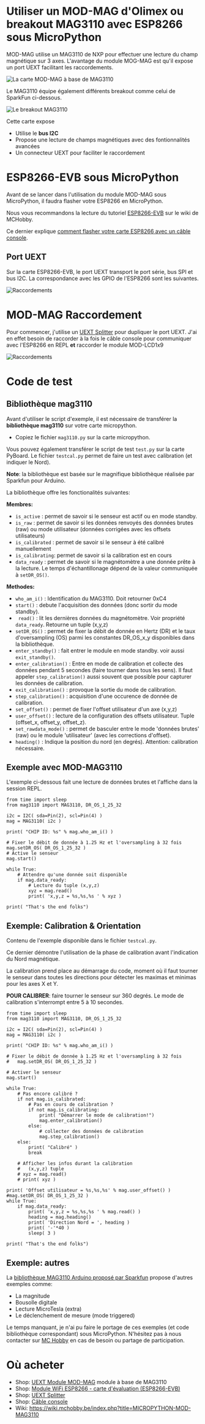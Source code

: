 # Utiliser un MOD-MAG d'Olimex ou breakout MAG3110 avec ESP8266 sous MicroPython

MOD-MAG utilise un MAG3110 de NXP pour effectuer une lecture du champ magnétique sur 3 axes. L'avantage du module MOG-MAG est qu'il expose un port UEXT facilitant les raccordements. 

![La carte MOD-MAG à base de MAG3110](mod-mag3110.png)

Le MAG3110 équipe également différents breakout comme celui de SparkFun ci-dessous.

![Le breakout MAG3110](sparkfun-mag3110.png)

Cette carte expose
* Utilise le __bus I2C__
* Propose une lecture de champs magnétiques avec des fontionnalités avancées
* Un connecteur UEXT pour faciliter le raccordement

# ESP8266-EVB sous MicroPython
Avant de se lancer dans l'utilisation du module MOD-MAG sous MicroPython, il faudra flasher votre ESP8266 en MicroPython.

Nous vous recommandons la lecture du tutoriel [ESP8266-EVB](https://wiki.mchobby.be/index.php?title=ESP8266-DEV) sur le wiki de MCHobby.

Ce dernier explique [comment flasher votre carte ESP8266 avec un câble console](https://wiki.mchobby.be/index.php?title=ESP8266-DEV).

## Port UEXT

Sur la carte ESP8266-EVB, le port UEXT transport le port série, bus SPI et bus I2C. La correspondance avec les GPIO de l'ESP8266 sont les suivantes.

![Raccordements](ESP8266-EVB-UEXT.jpg)

# MOD-MAG Raccordement

Pour commencer, j'utilise un [UEXT Splitter](http://shop.mchobby.be/product.php?id_product=1412) pour dupliquer le port UEXT. J'ai en effet besoin de raccorder à la fois le câble console pour communiquer avec l'ESP8266 en REPL __et__ raccorder le module MOD-LCD1x9

![Raccordements](mod-mag-wiring.png)

# Code de test

## Bibliothèque mag3110

Avant d'utiliser le script d'exemple, il est nécessaire de transférer la __bibliothèque mag3110__ sur votre carte micropython.
* Copiez le fichier `mag3110.py` sur la carte micropython.

Vous pouvez également transférer le script de test `test.py` sur la carte PyBoard. Le fichier `testcal.py` permet de faire un test avec calibration (et indiquer le Nord).   

__Note__: la bibliothèque est basée sur le magnifique bibliothèque réalisée par Sparkfun pour Arduino. 

La bibliothèque offre les fonctionalités suivantes:

__Membres:__
* `is_active` : permet de savoir si le senseur est actif ou en mode standby.
* `is_raw` : permet de savoir si les données renvoyés des données brutes (raw) ou mode utilisateur (données corrigées avec les offsets utilisateurs)
* `is_calibrated` : permet de savoir si le senseur à été calibré manuellement
* `is_calibrating`: permet de savoir si la calibration est en cours
* `data_ready` : permet de savoir si le magnétomètre a une donnée prête à la lecture. Le temps d'échantillonage dépend de la valeur communiquée à `setDR_OS()`.

__Methodes:__
* `who_am_i()`  : Identification du MAG3110. Doit retourner 0xC4 
* `start()` : debute l'acquisition des données (donc sortir du mode standby).
* ` read()` : lit les dernières données du magnétomètre. Voir propriété `data_ready`. Retourne un tuple (x,y,z)
* `setDR_OS()` : permet de fixer la débit de donnée en Hertz (DR) et le taux d'oversampling (OS) parmi les constantes DR_OS_x_y disponibles dans la bibliothèque.
* `enter_standby()` : fait entrer le module en mode standby. voir aussi `exit_standby()`.
* `enter_calibration()`  : Entre en mode de calibration et collecte des données pendant 5 secondes (faire tourner dans tous les sens). Il faut appeler `step_calibration()` aussi souvent que possible pour capturer les données de calibration.
* `exit_calibration()` : provoque la sortie du mode de calibration. 
* `step_calibration()` : acquisition d'une occurence de donnée de calibration.
* `set_offset()` : permet de fixer l'offset utilisateur d'un axe (x,y,z)
* `user_offset()` : lecture de la configuration des offsets utilisateur. Tuple (offset_x, offset_y, offset_z).
* `set_rawdata_mode()` : permet de basculer entre le mode 'données brutes' (raw) ou le module 'utilisateur' (avec les corrections d'offset).
* `heading()` : Indique la position du nord (en degrés). Attention: calibration nécessaire.


## Exemple avec MOD-MAG3110
L'exemple ci-dessous fait une lecture de données brutes et l'affiche dans la session REPL.

```from machine import I2C, Pin
from time import sleep
from mag3110 import MAG3110, DR_OS_1_25_32

i2c = I2C( sda=Pin(2), scl=Pin(4) )
mag = MAG3110( i2c ) 

print( "CHIP ID: %s" % mag.who_am_i() )

# Fixer le débit de donnée à 1.25 Hz et l'oversampling à 32 fois 
mag.setDR_OS( DR_OS_1_25_32 )
# Active le senseur
mag.start()

while True:
	# Attendre qu'une donnée soit disponible
	if mag.data_ready:
		# Lecture du tuple (x,y,z)
		xyz = mag.read() 
		print( 'x,y,z = %s,%s,%s ' % xyz )

print( "That's the end folks")
```

## Exemple: Calibration & Orientation
Contenu de l'exemple disponible dans le fichier `testcal.py`. 

Ce dernier démontre l'utilisation de la phase de calibration avant l'indication du Nord magnétique.

La calibration prend place au démarrage du code, moment où il faut tourner le senseur dans toutes les directions pour détecter les maximas et minimas pour les axes X et Y.

__POUR CALIBRER__: faire tourner le senseur sur 360 degrés. Le mode de calibration s'interrompt entre 5 à 10 secondes.


```from machine import I2C, Pin
from time import sleep
from mag3110 import MAG3110, DR_OS_1_25_32

i2c = I2C( sda=Pin(2), scl=Pin(4) )
mag = MAG3110( i2c ) 

print( "CHIP ID: %s" % mag.who_am_i() )

# Fixer le débit de donnée à 1.25 Hz et l'oversampling à 32 fois 
#   mag.setDR_OS( DR_OS_1_25_32 )

# Activer le senseur
mag.start()
 
while True:
	# Pas encore calibré ?
	if not mag.is_calibrated:
		# Pas en cours de calibration ?
		if not mag.is_calibrating:
			print( "Démarrer le mode de calibration!")
			mag.enter_calibration()
		else:
		    # collecter des données de calibration
			mag.step_calibration()
	else:
		print( "Calibré" )
		break

	# Afficher les infos durant la calibration
	#   (x,y,z) tuple
	# xyz = mag.read() 
	# print( xyz )
	
print( 'Offset utilisateur = %s,%s,%s' % mag.user_offset() )
#mag.setDR_OS( DR_OS_1_25_32 )
while True:
    if mag.data_ready:
        print( 'x,y,z = %s,%s,%s ' % mag.read() )
        heading = mag.heading()
        print( 'Direction Nord = ', heading )
        print( '-'*40 )	
        sleep( 3 )

print( "That's the end folks")

```

## Exemple: autres

La [bibliothèque MAG3110 Arduino proposé par Sparkfun](https://github.com/sparkfun/SparkFun_MAG3110_Breakout_Board_Arduino_Library) propose d'autres exemples comme:
* La magnitude
* Bousolle digitale
* Lecture MicroTesla (extra)
* Le déclenchement de mesure (mode triggered)

Le temps manquant, je n'ai pu faire le portage de ces exemples (et code bibliothèque correspondant) sous MicroPython.
N'hésitez pas à nous contacter sur [MC Hobby](https://shop.mchobby.be) en cas de besoin ou partage de participation.

# Où acheter
* Shop: [UEXT Module MOD-MAG](http://shop.mchobby.be/product.php?id_product=1413) module à base de MAG3110
* Shop: [Module WiFi ESP8266 - carte d'évaluation (ESP8266-EVB)](http://shop.mchobby.be/product.php?id_product=668)
* Shop: [UEXT Splitter](http://shop.mchobby.be/product.php?id_product=1412)
* Shop: [Câble console](http://shop.mchobby.be/product.php?id_product=144)
* Wiki: https://wiki.mchobby.be/index.php?title=MICROPYTHON-MOD-MAG3110